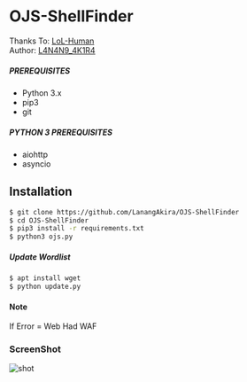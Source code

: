 # OJS-ShellFinder

Thanks To: [LoL-Human](https://github.com/LoL-Human) <br />
Author: [L4N4N9_4K1R4](https://github.com/LanangAkira)
##### PREREQUISITES
* Python 3.x 
* pip3
* git

##### PYTHON 3 PREREQUISITES
* aiohttp
* asyncio

## Installation
```sh
$ git clone https://github.com/LanangAkira/OJS-ShellFinder
$ cd OJS-ShellFinder
$ pip3 install -r requirements.txt
$ python3 ojs.py
```
##### Update Wordlist
```sh
$ apt install wget
$ python update.py
```
#### Note
If Error = Web Had WAF

### ScreenShot
![shot](https://imgur.com/gBaloil.png)


